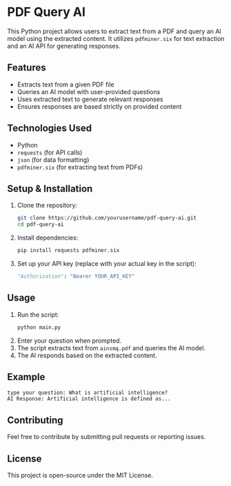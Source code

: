 # PDF Query AI

This Python project allows users to extract text from a PDF and query an AI model using the extracted content. It utilizes `pdfminer.six` for text extraction and an AI API for generating responses.

## Features
- Extracts text from a given PDF file
- Queries an AI model with user-provided questions
- Uses extracted text to generate relevant responses
- Ensures responses are based strictly on provided content

## Technologies Used
- Python
- `requests` (for API calls)
- `json` (for data formatting)
- `pdfminer.six` (for extracting text from PDFs)

## Setup & Installation
1. Clone the repository:
   ```sh
   git clone https://github.com/yourusername/pdf-query-ai.git
   cd pdf-query-ai
   ```
2. Install dependencies:
   ```sh
   pip install requests pdfminer.six
   ```
3. Set up your API key (replace with your actual key in the script):
   ```python
   "Authorization": "Bearer YOUR_API_KEY"
   ```

## Usage
1. Run the script:
   ```sh
   python main.py
   ```
2. Enter your question when prompted.
3. The script extracts text from `ainsmq.pdf` and queries the AI model.
4. The AI responds based on the extracted content.

## Example
```
type your question: What is artificial intelligence?
AI Response: Artificial intelligence is defined as...
```

## Contributing
Feel free to contribute by submitting pull requests or reporting issues.

## License
This project is open-source under the MIT License.

